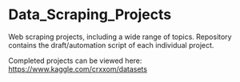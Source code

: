 # Data_Scraping_Projects
Web scraping projects, including a wide range of topics. Repository contains the draft/automation script of each individual project.

Completed projects can be viewed here: https://www.kaggle.com/crxxom/datasets

